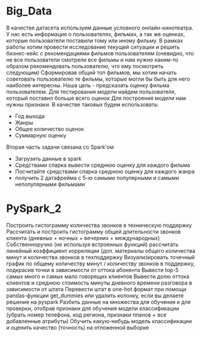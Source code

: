 # Big_Data
В качестве датасета используем данные условного онлайн-кинотеатра. У нас есть информация о пользователях, фильмах, а так же оценках, которые пользователи поставили тому или иному фильму.
В рамках работы хотим провести исследование текущей ситуации и решить бизнес-кейс с рекомендациями фильмов пользователям (очевидно, что не все пользователи смотрели все фильмы и нам нужно каким-то образом рекомендовать пользователю, что ему посмотреть следующим)
Сформировав общий топ фильмов, мы хотим начать советовать пользователю те фильмы, которые могли бы быть для него наиболее интересны. Наша цель - предсказать оценку фильма пользователем. Для тестирования модели найдем пользователя, который поставил больше всего оценок
Для построения модели нам нужны признаки. В качестве таковых будем использовать:
- Год выхода
- Жанры
- Общее количество оценок
- Суммарную оценку

Вторая часть задачи связана со Spark’ом
- Загрузить данные в spark
- Средствами спарка вывести среднюю оценку для каждого фильма
- Посчитайте средствами спарка среднюю оценку для каждого жанра
- получить 2 датафрейма с 5-ю самыми популярными и самыми непопулярными фильмами

# PySpark_2
Построить гистограмму количества звонков в техническую поддержку
Рассчитать и построить гистограмму общей длительности звонков клиента (дневных + ночных + вечерних + международных)
Собственноручно (не используя встроенных функций) рассчитать линейный коэффициент корреляции (доп. материалы общего количества минут и количества звонков в техподдержку
Визуализировать точечный график по общему количеству минут / количеству звонков в поддержку, подкрасив точки в зависимости от оттока абонента
Вывести top-5 самых много и самых мало говорящих клиентов
Вывести долю оттока клиентов и среднюю стоимость минуты дневного времени разговора в зависимости от штата
Перевести штат в one-hot формат при помощи pandas-функции get_dummies или удалить колонку, если вы делаете решение на pyspark
Разбить данные на множества для обучения и для проверки, отобрав признаки для обучения модели классификации (убрать номер телефона, код региона, признаки планов + все добавленные атрибуты)
Обучить какую-нибудь модель классификации и оценить качество (точность) на отложенной выборке
